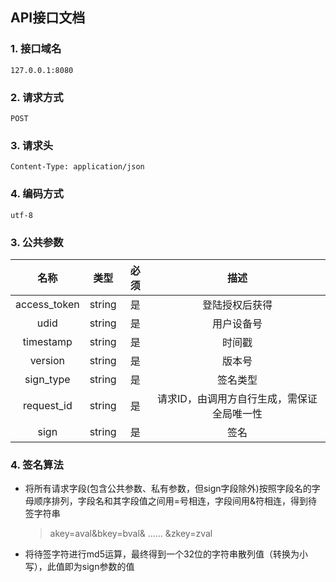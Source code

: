 ## API接口文档

### 1. 接口域名
``` 127.0.0.1:8080 ```

### 2. 请求方式
``` POST ```

### 3. 请求头
```Content-Type: application/json```

### 4. 编码方式
``` utf-8 ```



### 3. 公共参数
| 名称 | 类型 | 必须 | 描述 |
| :----: | :----: | :----: | :----: |
| access_token | string | 是 | 登陆授权后获得 |
| udid | string | 是 | 用户设备号 |
| timestamp | string | 是 | 时间戳 |
| version | string | 是 | 版本号 |
| sign_type | string | 是 | 签名类型 |
| request_id | string | 是 | 请求ID，由调用方自行生成，需保证全局唯一性 |
| sign | string | 是 | 签名 |

### 4. 签名算法
* 将所有请求字段(包含公共参数、私有参数，但sign字段除外)按照字段名的字母顺序排列，字段名和其字段值之间用=号相连，字段间用&符相连，得到待签字符串
   > akey=aval&bkey=bval& …… &zkey=zval
* 将待签字符进行md5运算，最终得到一个32位的字符串散列值（转换为小写），此值即为sign参数的值
